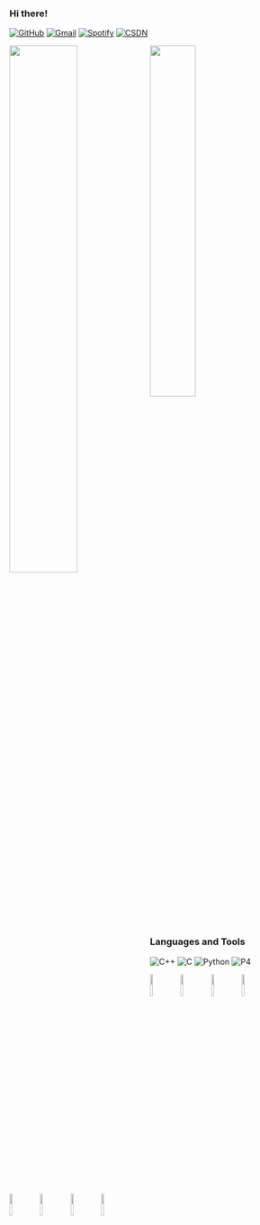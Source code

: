 ### Hi there!

[![GitHub](https://img.shields.io/badge/-GitHub-333333?style=flat&logo=github)](https://github.com/yao-ge)
[![Gmail](https://img.shields.io/badge/-Gmail-c14438?style=flat&logo=Gmail&logoColor=white)](mailto:yaoge2016@gmail.com)
[![Spotify](https://img.shields.io/badge/-Spotify-1DB954?style=flat&logo=Spotify&logoColor=white)](https://open.spotify.com/user/yaoge)
[![CSDN](https://img.shields.io/badge/-CSDN-red?style=flat&logo=C&logoColor=white)](https://blog.csdn.net/code_moilion)

<p>
    <img width="49%" align="left" src="https://github-readme-stats.vercel.app/api?username=yao-ge&count_private=true&show_icons=true&theme=blueberry&langs_count=8" />
    <img width="40%" src="https://github-readme-stats.vercel.app/api/top-langs/?username=yao-ge&layout=compact&theme=blueberry" />
</p>

### Languages and Tools

![C++](https://img.shields.io/badge/-C++-blue?style=flat&logo=CPLUSPLUS)
![C](https://img.shields.io/badge/-C-blue?style=flat&logo=C)
![Python](https://img.shields.io/badge/-Python-white?style=flat&logo=Python)
![P4](https://img.shields.io/badge/-P4-white?style=flat&logo=P4)

<p>
  <code><img width="10%" src="https://www.vectorlogo.zone/logos/vim/vim-ar21.svg"></code>
  <code><img width="10%" src="https://www.vectorlogo.zone/logos/linux/linux-ar21.svg"></code>
  <code><img width="10%" src="https://www.vectorlogo.zone/logos/docker/docker-ar21.svg"></code>
  <code><img width="10%" src="https://www.vectorlogo.zone/logos/git-scm/git-scm-ar21.svg"></code>
  <code><img width="10%" src="https://www.vectorlogo.zone/logos/github/github-ar21.svg"></code>
  <code><img width="10%" src="https://www.vectorlogo.zone/logos/visualstudio_code/visualstudio_code-ar21.svg"></code>
  <code><img width="10%" src="https://www.vectorlogo.zone/logos/pytorch/pytorch-ar21.svg"></code>
  <code><img width="10%" src="https://www.vectorlogo.zone/logos/tensorflow/tensorflow-ar21.svg"></code>
</p>
